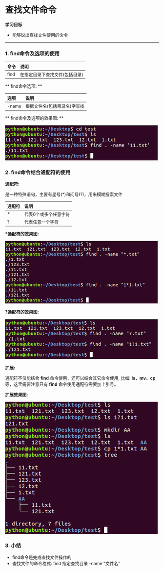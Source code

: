 # 查找文件命令

**学习目标**

* 能够说出查找文件使用的命令

---

### 1. find命令及选项的使用

| 命令 | 说明 |
| :--- | :--- |
| find | 在指定目录下查找文件\(包括目录\) |

** find命令选项: **

| 选项 | 说明 |
| :--- | :--- |
| -name | 根据文件名\(包括目录名\)字查找 |

** find命令及选项的效果图: **

![find命令及选项](/linux高级命令/imgs/find选项.png)

### 2. find命令结合通配符的使用

**通配符:**

是一种特殊语句，主要有星号\(\*\)和问号\(?\)，用来模糊搜索文件

| 通配符 | 说明 |
| :--- | :--- |
| \* | 代表0个或多个任意字符 |
| ? | 代表任意一个字符 |

**\*通配符的效果图:**

![通配符](/linux高级命令/imgs/通配符1.png)

**?通配符的效果图:**

![通配符](/linux高级命令/imgs/通配符2.png)

**扩展:**

通配符不仅能结合 **find** 命令使用，还可以结合其它命令使用, 比如: **ls、mv、cp** 等，这里需要注意只有 **find** 命令使用通配符需要加上引号。

**扩展效果图:**

![find扩展](/linux高级命令/imgs/find扩展.png)

### 3. 小结

* find命令是完成查找文件操作的
* 查找文件的命令格式: find 指定查找目录 -name "文件名"



